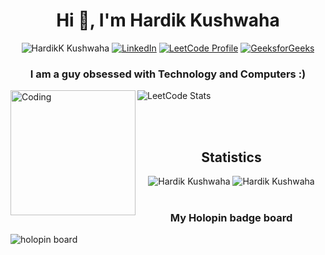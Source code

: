 <h1 align="center">Hi 👋, I'm Hardik Kushwaha</h1>

<div align="center">
  
  <img src="https://komarev.com/ghpvc/?username=Hardik-Kushwaha&label=Profile%20views&color=0e75b6&style=flat" alt="HardikK Kushwaha"> [![LinkedIn](https://img.shields.io/badge/LinkedIn-Hardik_Kushwaha-0077B5?logo=linkedin&style=flat)](https://www.linkedin.com/in/hardik-kushwaha/) 
  [![LeetCode Profile](https://img.shields.io/badge/LeetCode-Hardik_Kushwaha-FFA500?logo=leetcode&style=flat)](https://leetcode.com/hardik_kushwaha/) 
  [![GeeksforGeeks](https://img.shields.io/badge/GeeksforGeeks-Hardik_Kushwaha-0F9D58?logo=geeksforgeeks&style=flat)](https://auth.geeksforgeeks.org/user/hardikkushwaha)
</div>

<h3 align="center">I am a guy obsessed with Technology and Computers :)</h3>

<div>
<img  align="left" alt="Coding" width="200" src="https://i.imgur.com/J1577E7.gif">

<!-- <img src="https://leetcode-stats-six.vercel.app/api?username=hardik_kushwaha&show_icons=true&customColor=FFA500" alt="Hardik Kushwaha's LeetCode stats"> -->
   ![LeetCode Stats](https://leetcode.card.workers.dev/hardik_kushwaha?theme=unicorn&font=baloo&extension=null)
</div>

<br><br>

<h2 align="center">Statistics</h3>

<div  align="center" >
<!--   <img  src="http://github-readme-streak-stats.herokuapp.com?user=Hardik-Kushwaha&border_radius=100&card_width=200&hide_current_streak=true&hide_longest_streak=true" /> -->
  <img  src="https://github-readme-stats.vercel.app/api?username=Hardik-Kushwaha&show_icons=true&theme=dracula&rank_icon=percentile&include_all_commits=true&card_width=300" alt="Hardik Kushwaha">
  <img  src="https://github-readme-stats.vercel.app/api/top-langs?username=Hardik-Kushwaha&show_icons=true&theme=dracula&layout=donut&locale=en" alt="Hardik Kushwaha">
</div>

<br>
<h3 align=center>My Holopin badge board</h3> 
<img src="https://holopin.me/hardik" alt="holopin board"/>
